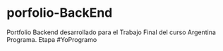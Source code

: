 # porfolio-BackEnd

Portfolio Backend desarrollado para el Trabajo Final del curso Argentina Programa. Etapa #YoProgramo
